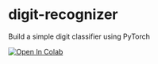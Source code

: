 # digit-recognizer
Build a simple digit classifier using PyTorch

[![Open In Colab](https://colab.research.google.com/assets/colab-badge.svg)](https://colab.research.google.com/github/harbenml/digit-recognizer/blob/main/digit_recognizer.ipynb)
